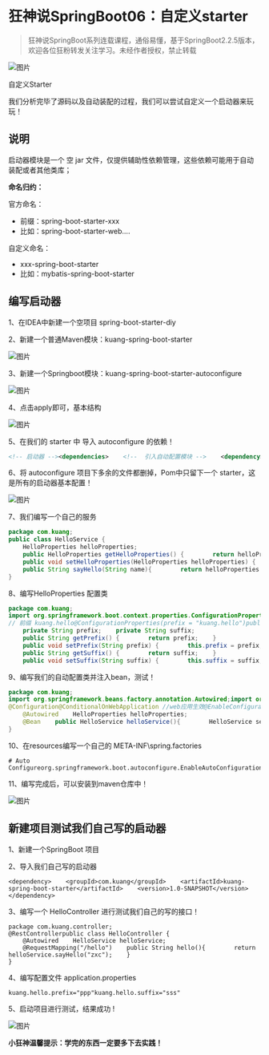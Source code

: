 # 狂神说SpringBoot06：自定义starter

> 狂神说SpringBoot系列连载课程，通俗易懂，基于SpringBoot2.2.5版本，欢迎各位狂粉转发关注学习。未经作者授权，禁止转载

![图片](https://mmbiz.qpic.cn/mmbiz_gif/uJDAUKrGC7L1vFQMnaRIJSmeZ58T2eZicAHqMeOptckiacohSnX6DTIYSic2Uic7GLWuezVDk3bYqJa4vQwPwrLJXQ/640?wx_fmt=gif&wxfrom=5&wx_lazy=1)

自定义Starter

我们分析完毕了源码以及自动装配的过程，我们可以尝试自定义一个启动器来玩玩！

## 说明

启动器模块是一个 空 jar 文件，仅提供辅助性依赖管理，这些依赖可能用于自动装配或者其他类库；

**命名归约：**

官方命名：

- 前缀：spring-boot-starter-xxx
- 比如：spring-boot-starter-web....

自定义命名：

- xxx-spring-boot-starter
- 比如：mybatis-spring-boot-starter

## 编写启动器

1、在IDEA中新建一个空项目 spring-boot-starter-diy

2、新建一个普通Maven模块：kuang-spring-boot-starter

![图片](https://mmbiz.qpic.cn/mmbiz_png/uJDAUKrGC7IPEXZtUAUBhnSZvUmrPzbD3ibDQhiaQib3L94Y8joxBzUfegDicVpSamYoysTZ54lMp3oXw0cprPIPQA/640?wx_fmt=png&wxfrom=5&wx_lazy=1&wx_co=1)

3、新建一个Springboot模块：kuang-spring-boot-starter-autoconfigure

![图片](https://mmbiz.qpic.cn/mmbiz_png/uJDAUKrGC7IPEXZtUAUBhnSZvUmrPzbDhebhQQvGxRRLX8FezGo8Qk3bGEQElY6K2SqeDazGUZ6XqLDMvq6RDA/640?wx_fmt=png&wxfrom=5&wx_lazy=1&wx_co=1)

4、点击apply即可，基本结构

![图片](https://mmbiz.qpic.cn/mmbiz_png/uJDAUKrGC7IPEXZtUAUBhnSZvUmrPzbDTPIzxXJqk27EGiaIBJtSpic5NcibXFX2eHXMxezmURLbibFXahiaFk5uW4A/640?wx_fmt=png&wxfrom=5&wx_lazy=1&wx_co=1)

5、在我们的 starter 中 导入  autoconfigure 的依赖！

```xml
<!-- 启动器 --><dependencies>    <!--  引入自动配置模块 -->    <dependency>        <groupId>com.kuang</groupId>        <artifactId>kuang-spring-boot-starter-autoconfigure</artifactId>        <version>0.0.1-SNAPSHOT</version>    </dependency></dependencies>
```

6、将 autoconfigure 项目下多余的文件都删掉，Pom中只留下一个 starter，这是所有的启动器基本配置！

![图片](https://mmbiz.qpic.cn/mmbiz_png/uJDAUKrGC7IPEXZtUAUBhnSZvUmrPzbDNLrzEP3HC2HYHicHmmLGian64wdOw3wiauDttoUbQLMdX4XcFV2HqyVvw/640?wx_fmt=png&wxfrom=5&wx_lazy=1&wx_co=1)

7、我们编写一个自己的服务

```java
package com.kuang;
public class HelloService {
    HelloProperties helloProperties;
    public HelloProperties getHelloProperties() {        return helloProperties;    }
    public void setHelloProperties(HelloProperties helloProperties) {        this.helloProperties = helloProperties;    }
    public String sayHello(String name){        return helloProperties.getPrefix() + name + helloProperties.getSuffix();    }
}
```

8、编写HelloProperties 配置类

```java
package com.kuang;
import org.springframework.boot.context.properties.ConfigurationProperties;
// 前缀 kuang.hello@ConfigurationProperties(prefix = "kuang.hello")public class HelloProperties {
    private String prefix;    private String suffix;
    public String getPrefix() {        return prefix;    }
    public void setPrefix(String prefix) {        this.prefix = prefix;    }
    public String getSuffix() {        return suffix;    }
    public void setSuffix(String suffix) {        this.suffix = suffix;    }}
```

9、编写我们的自动配置类并注入bean，测试！

```java
package com.kuang;
import org.springframework.beans.factory.annotation.Autowired;import org.springframework.boot.autoconfigure.condition.ConditionalOnWebApplication;import org.springframework.boot.context.properties.EnableConfigurationProperties;import org.springframework.context.annotation.Bean;import org.springframework.context.annotation.Configuration;
@Configuration@ConditionalOnWebApplication //web应用生效@EnableConfigurationProperties(HelloProperties.class)public class HelloServiceAutoConfiguration {
    @Autowired    HelloProperties helloProperties;
    @Bean    public HelloService helloService(){        HelloService service = new HelloService();        service.setHelloProperties(helloProperties);        return service;    }
}
```

10、在resources编写一个自己的 META-INF\spring.factories

```
# Auto Configureorg.springframework.boot.autoconfigure.EnableAutoConfiguration=\com.kuang.HelloServiceAutoConfiguration
```

11、编写完成后，可以安装到maven仓库中！

![图片](https://mmbiz.qpic.cn/mmbiz_png/uJDAUKrGC7IPEXZtUAUBhnSZvUmrPzbDmUxYwOTicxVZGSRD3H93l6SLJCEDGXiaxpO6ciaicUbwiaA9FmJiaQhnhicTw/640?wx_fmt=png&wxfrom=5&wx_lazy=1&wx_co=1)

## 新建项目测试我们自己写的启动器

1、新建一个SpringBoot 项目

2、导入我们自己写的启动器

```
<dependency>    <groupId>com.kuang</groupId>    <artifactId>kuang-spring-boot-starter</artifactId>    <version>1.0-SNAPSHOT</version></dependency>
```

3、编写一个 HelloController  进行测试我们自己的写的接口！

```
package com.kuang.controller;
@RestControllerpublic class HelloController {
    @Autowired    HelloService helloService;
    @RequestMapping("/hello")    public String hello(){        return helloService.sayHello("zxc");    }
}
```

4、编写配置文件 application.properties

```
kuang.hello.prefix="ppp"kuang.hello.suffix="sss"
```

5、启动项目进行测试，结果成功 !

![图片](https://mmbiz.qpic.cn/mmbiz_png/uJDAUKrGC7IPEXZtUAUBhnSZvUmrPzbDTCQ0YaF3yVM8icJ1jKJ6frZibJuegdk4FwEfOUbia4tBABndicA9kV1efg/640?wx_fmt=png&wxfrom=5&wx_lazy=1&wx_co=1)

**小狂神温馨提示：学完的东西一定要多下去实践！**